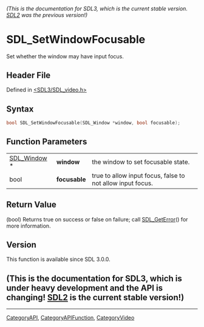###### (This is the documentation for SDL3, which is the current stable version. [SDL2](https://wiki.libsdl.org/SDL2/) was the previous version!)
# SDL_SetWindowFocusable

Set whether the window may have input focus.

## Header File

Defined in [<SDL3/SDL_video.h>](https://github.com/libsdl-org/SDL/blob/main/include/SDL3/SDL_video.h)

## Syntax

```c
bool SDL_SetWindowFocusable(SDL_Window *window, bool focusable);
```

## Function Parameters

|                            |               |                                                            |
| -------------------------- | ------------- | ---------------------------------------------------------- |
| [SDL_Window](SDL_Window) * | **window**    | the window to set focusable state.                         |
| bool                       | **focusable** | true to allow input focus, false to not allow input focus. |

## Return Value

(bool) Returns true on success or false on failure; call
[SDL_GetError](SDL_GetError)() for more information.

## Version

This function is available since SDL 3.0.0.

## (This is the documentation for SDL3, which is under heavy development and the API is changing! [SDL2](https://wiki.libsdl.org/SDL2/) is the current stable version!)



----
[CategoryAPI](CategoryAPI), [CategoryAPIFunction](CategoryAPIFunction), [CategoryVideo](CategoryVideo)

